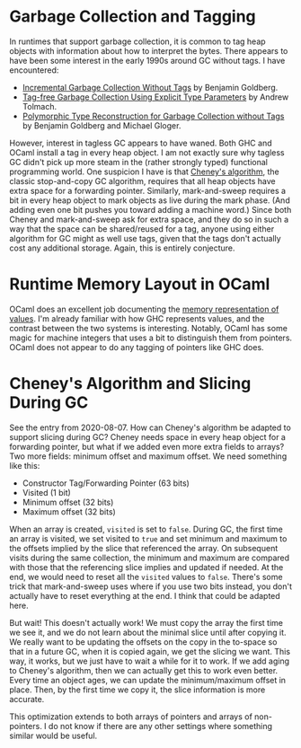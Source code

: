 # Garbage Collection and Tagging

In runtimes that support garbage collection, it is common to tag heap objects
with information about how to interpret the bytes. There appears to have been
some interest in the early 1990s around GC without tags. I have encountered:

* [Incremental Garbage Collection Without Tags](https://link.springer.com/content/pdf/10.1007/3-540-55253-7_12.pdf) by Benjamin Goldberg.
* [Tag-free Garbage Collection Using Explicit Type Parameters](https://www.cs.tufts.edu/~nr/cs257/archive/andrew-tolmach/tag-free-gc.pdf) by Andrew Tolmach.
* [Polymorphic Type Reconstruction for Garbage Collection without Tags](https://3e8.org/pub/scheme/doc/lisp-pointers/v5i1/p53-goldberg.pdf)
  by Benjamin Goldberg and Michael Gloger.

However, interest in tagless GC appears to have waned. Both GHC and OCaml
install a tag in every heap object. I am not exactly sure why tagless GC didn't
pick up more steam in the (rather strongly typed) functional programming
world. One suspicion I have is that [Cheney's algorithm](https://en.wikipedia.org/wiki/Cheney%27s_algorithm),
the classic stop-and-copy GC algorithm, requires that all heap objects have
extra space for a forwarding pointer. Similarly, mark-and-sweep requires
a bit in every heap object to mark objects as live during the mark phase.
(And adding even one bit pushes you toward adding a machine word.) Since
both Cheney and mark-and-sweep ask for extra space, and they do so in such
a way that the space can be shared/reused for a tag, anyone using either
algorithm for GC might as well use tags, given that the tags don't actually
cost any additional storage. Again, this is entirely conjecture.

# Runtime Memory Layout in OCaml

OCaml does an excellent job documenting the [memory representation of values](https://dev.realworldocaml.org/runtime-memory-layout.html).
I'm already familiar with how GHC represents values, and the contrast
between the two systems is interesting. Notably, OCaml has some magic
for machine integers that uses a bit to distinguish them from pointers.
OCaml does not appear to do any tagging of pointers like GHC does.

# Cheney's Algorithm and Slicing During GC

See the entry from 2020-08-07. How can Cheney's algorithm be adapted
to support slicing during GC? Cheney needs space in every heap object
for a forwarding pointer, but what if we added even more extra fields
to arrays? Two more fields: minimum offset and maximum offset. We need
something like this:

* Constructor Tag/Forwarding Pointer (63 bits)
* Visited (1 bit)
* Minimum offset (32 bits)
* Maximum offset (32 bits)

When an array is created, `visited` is set to `false`. During GC, the
first time an array is visited, we set visited to `true` and set minimum
and maximum to the offsets implied by the slice that referenced the
array. On subsequent visits during the same collection, the minimum and
maximum are compared with those that the referencing slice implies and
updated if needed. At the end, we would need to reset all the `visited`
values to `false`. There's some trick that mark-and-sweep uses where if
you use two bits instead, you don't actually have to reset everything at
the end. I think that could be adapted here.

But wait! This doesn't actually work! We must copy the array the first
time we see it, and we do not learn about the minimal slice until after
copying it. We really want to be updating the offsets on the copy in the
to-space so that in a future GC, when it is copied again, we get the
slicing we want. This way, it works, but we just have to wait a while
for it to work. If we add aging to Cheney's algorithm, then we can
actually get this to work even better. Every time an object ages, we
can update the minimum/maximum offset in place. Then, by the first time
we copy it, the slice information is more accurate.

This optimization extends to both arrays of pointers and arrays of
non-pointers. I do not know if there are any other settings where
something similar would be useful.
